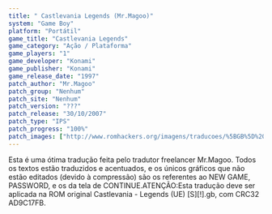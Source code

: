 ```yaml
---
title: " Castlevania Legends (Mr.Magoo)"
system: "Game Boy"
platform: "Portátil"
game_title: "Castlevania Legends"
game_category: "Ação / Plataforma"
game_players: "1"
game_developer: "Konami"
game_publisher: "Konami"
game_release_date: "1997"
patch_author: "Mr.Magoo"
patch_group: "Nenhum"
patch_site: "Nenhum"
patch_version: "???"
patch_release: "30/10/2007"
patch_type: "IPS"
patch_progress: "100%"
patch_images: ["http://www.romhackers.org/imagens/traducoes/%5BGB%5D%20Castlevania%20-%20Legends%20-%20Mr.Magoo%20-%2001.png","http://www.romhackers.org/imagens/traducoes/%5BGB%5D%20Castlevania%20-%20Legends%20-%20Mr.Magoo%20-%2002.png","http://www.romhackers.org/imagens/traducoes/%5BGB%5D%20Castlevania%20-%20Legends%20-%20Mr.Magoo%20-%2003.png"]
---
```

Esta é uma ótima tradução feita pelo tradutor freelancer Mr.Magoo. Todos os textos estão traduzidos e acentuados, e os únicos gráficos que não estão editados (devido à compressão) são os referentes ao NEW GAME, PASSWORD, e os da tela de CONTINUE.ATENÇÃO:Esta tradução deve ser aplicada na ROM original Castlevania - Legends (UE) [S][!].gb, com CRC32 AD9C17FB.